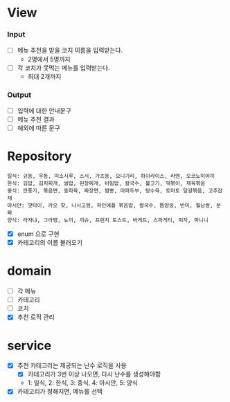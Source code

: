# View

### Input

- [ ] 메뉴 추천을 받을 코치 이름을 입력받는다.
    - 2명에서 5명까지
- [ ] 각 코치가 못먹는 메뉴를 입력받는다.
    - 최대 2개까지

### Output

- [ ] 입력에 대한 안내문구
- [ ] 메뉴 추천 결과
- [ ] 예외에 따른 문구

# Repository

```
일식: 규동, 우동, 미소시루, 스시, 가츠동, 오니기리, 하이라이스, 라멘, 오코노미야끼
한식: 김밥, 김치찌개, 쌈밥, 된장찌개, 비빔밥, 칼국수, 불고기, 떡볶이, 제육볶음
중식: 깐풍기, 볶음면, 동파육, 짜장면, 짬뽕, 마파두부, 탕수육, 토마토 달걀볶음, 고추잡채
아시안: 팟타이, 카오 팟, 나시고렝, 파인애플 볶음밥, 쌀국수, 똠얌꿍, 반미, 월남쌈, 분짜
양식: 라자냐, 그라탱, 뇨끼, 끼슈, 프렌치 토스트, 바게트, 스파게티, 피자, 파니니
```

- [X] enum 으로 구현
- [X] 카테고리의 이름 불러오기

# domain

- [ ] 각 메뉴
- [ ] 카테고리
- [ ] 코치
- [X] 추천 로직 관리

# service

- [X] 추천 카테고리는 제공되는 난수 로직을 사용
    - [X] 카테고리가 3번 이상 나오면, 다시 난수를 생성해야함
    - 1: 일식, 2: 한식, 3: 중식, 4: 아시안, 5: 양식
- [X] 카테고리가 정해지면, 메뉴를 선택
